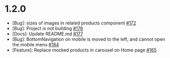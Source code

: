 # 1.2.0

* [Bug]: sizes of images in related products component [#172](https://github.com/vuestorefront-community/vendure/pull/172)
* [Bug]: Project is not building [#176](https://github.com/vuestorefront-community/vendure/issues/176)
* [Docs]: Update README.md [#177](https://github.com/vuestorefront-community/vendure/issues/177)
* [Bug]: BottomNavigation on mobile is moved to the left, and cannot open the mobile menu [#184](https://github.com/vuestorefront-community/vendure/issues/184)
* [Feature]: Replace mocked products in carousel on Home page [#165](https://github.com/vuestorefront-community/vendure/issues/165)
